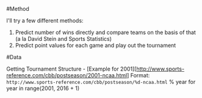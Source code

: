 #Method

I'll try a few different methods:

1. Predict number of wins directly and compare teams on the basis of that (a la David Stein and Sports Statistics)
2. Predict point values for each game and play out the tournament

#Data

Getting Tournament Structure - [Example for 2001][http://www.sports-reference.com/cbb/postseason/2001-ncaa.html]
Format: `http://www.sports-reference.com/cbb/postseason/%d-ncaa.html` % year for year in range(2001, 2016 + 1)